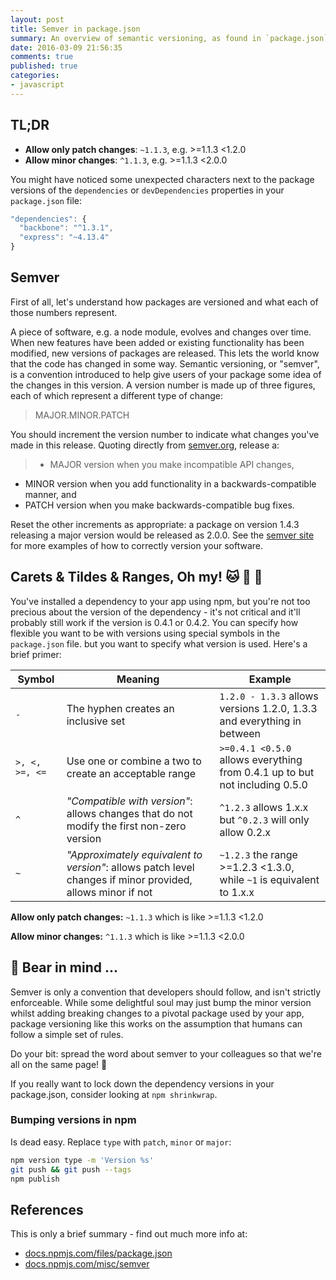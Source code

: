 ```yaml
---
layout: post
title: Semver in package.json
summary: An overview of semantic versioning, as found in `package.json` files.
date: 2016-03-09 21:56:35
comments: true
published: true
categories:
- javascript
---
```

<div class="tldr">
    <h2>TL;DR</h2>
    <ul>
        <li><strong>Allow only patch changes</strong>: <code>~1.1.3</code>, e.g. >=1.1.3 <1.2.0</li>
        <li><strong>Allow minor changes</strong>: <code>^1.1.3</code>, e.g. >=1.1.3 <2.0.0</li>
   </ul>
</div>

You might have noticed some unexpected characters next to the package versions of the `dependencies` or `devDependencies` properties in your `package.json` file:

```javascript
"dependencies": {
  "backbone": "^1.3.1",
  "express": "~4.13.4"
}
```

## Semver

First of all, let's understand how packages are versioned and what each of those numbers represent.

A piece of software, e.g. a node module, evolves and changes over time. When new features have been added or existing functionality has been modified, new versions of packages are released. This lets the world know that the code has changed in some way. Semantic versioning, or "semver", is a convention introduced to help give users of your package some idea of the changes in this version. A version number is made up of three figures, each of which represent a different type of change:

> MAJOR.MINOR.PATCH

You should increment the version number to indicate what changes you've made in this release. Quoting directly from [semver.org](http://semver.org/), release a:

> * MAJOR version when you make incompatible API changes,
* MINOR version when you add functionality in a backwards-compatible manner, and
* PATCH version when you make backwards-compatible bug fixes.

Reset the other increments as appropriate: a package on version 1.4.3 releasing a major version would be released as 2.0.0. See the [semver site](http://semver.org/) for more examples of how to correctly version your software.

## Carets & Tildes & Ranges, Oh my! :cat: :tiger: :bear:

You've installed a dependency to your app using npm, but you're not too precious about the version of the dependency - it's not critical and it'll probably still work if the version is 0.4.1 or 0.4.2. You can specify how flexible you want to be with versions using special symbols in the `package.json` file. but you want to specify what version is used. Here's a brief primer:

| Symbol        | Meaning           | Example  |
| ------------- |---------------| ------|
| `-` | The hyphen creates an inclusive set | `1.2.0 - 1.3.3` allows versions 1.2.0, 1.3.3 and everything in between |
|`>, <, >=, <=`|Use one or combine a two to create an acceptable range| `>=0.4.1 <0.5.0` allows everything from 0.4.1 up to but not including 0.5.0 |
|`^`|_"Compatible with version"_: allows changes that do not modify the first non-zero version | `^1.2.3` allows 1.x.x but `^0.2.3` will only allow 0.2.x |
|`~`|_"Approximately equivalent to version"_: allows patch level changes if minor provided, allows minor if not | `~1.2.3` the range >=1.2.3 <1.3.0, while `~1` is equivalent to 1.x.x |

__Allow only patch changes:__ `~1.1.3` which is like >=1.1.3 <1.2.0

__Allow minor changes:__ `^1.1.3` which is like >=1.1.3 <2.0.0

## :bear: Bear in mind ...

Semver is only a convention that developers should follow, and isn't strictly enforceable. While some delightful soul may just bump the minor version whilst adding breaking changes to a pivotal package used by your app, package versioning like this works on the assumption that humans can follow a simple set of rules.

Do your bit: spread the word about semver to your colleagues so that we're all on the same page! :book:

If you really want to lock down the dependency versions in your package.json, consider looking at `npm shrinkwrap`.

### Bumping versions in npm

Is dead easy. Replace `type` with `patch`, `minor` or `major`:

```bash
npm version type -m 'Version %s'
git push && git push --tags
npm publish
```

## References

This is only a brief summary - find out much more info at:

* [docs.npmjs.com/files/package.json](https://docs.npmjs.com/files/package.json)
* [docs.npmjs.com/misc/semver](https://docs.npmjs.com/misc/semver)

